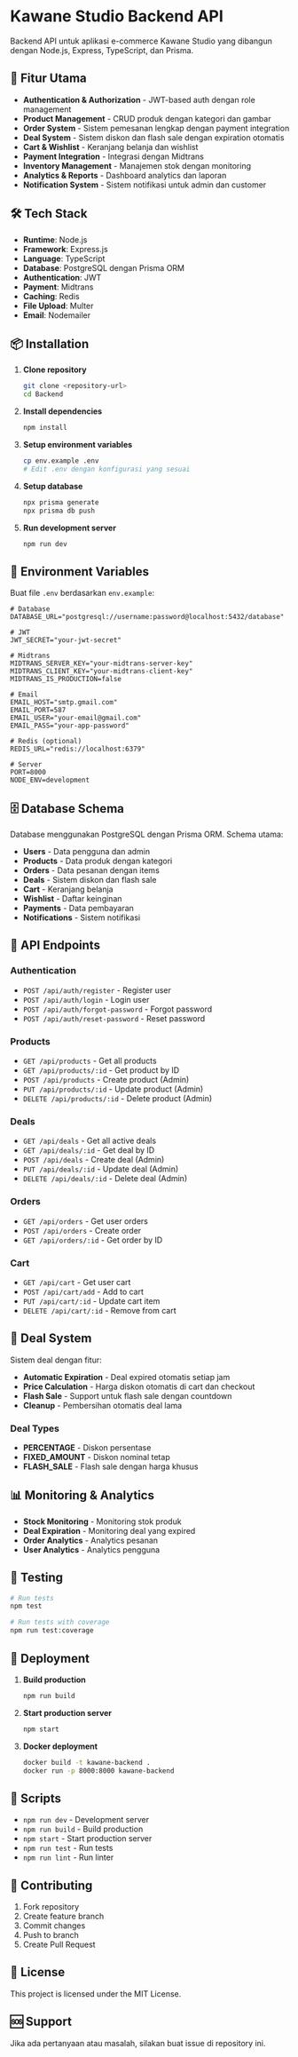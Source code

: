 # Kawane Studio Backend API

Backend API untuk aplikasi e-commerce Kawane Studio yang dibangun dengan Node.js, Express, TypeScript, dan Prisma.

## 🚀 Fitur Utama

- **Authentication & Authorization** - JWT-based auth dengan role management
- **Product Management** - CRUD produk dengan kategori dan gambar
- **Order System** - Sistem pemesanan lengkap dengan payment integration
- **Deal System** - Sistem diskon dan flash sale dengan expiration otomatis
- **Cart & Wishlist** - Keranjang belanja dan wishlist
- **Payment Integration** - Integrasi dengan Midtrans
- **Inventory Management** - Manajemen stok dengan monitoring
- **Analytics & Reports** - Dashboard analytics dan laporan
- **Notification System** - Sistem notifikasi untuk admin dan customer

## 🛠️ Tech Stack

- **Runtime**: Node.js
- **Framework**: Express.js
- **Language**: TypeScript
- **Database**: PostgreSQL dengan Prisma ORM
- **Authentication**: JWT
- **Payment**: Midtrans
- **Caching**: Redis
- **File Upload**: Multer
- **Email**: Nodemailer

## 📦 Installation

1. **Clone repository**
   ```bash
   git clone <repository-url>
   cd Backend
   ```

2. **Install dependencies**
   ```bash
   npm install
   ```

3. **Setup environment variables**
   ```bash
   cp env.example .env
   # Edit .env dengan konfigurasi yang sesuai
   ```

4. **Setup database**
   ```bash
   npx prisma generate
   npx prisma db push
   ```

5. **Run development server**
   ```bash
   npm run dev
   ```

## 🔧 Environment Variables

Buat file `.env` berdasarkan `env.example`:

```env
# Database
DATABASE_URL="postgresql://username:password@localhost:5432/database"

# JWT
JWT_SECRET="your-jwt-secret"

# Midtrans
MIDTRANS_SERVER_KEY="your-midtrans-server-key"
MIDTRANS_CLIENT_KEY="your-midtrans-client-key"
MIDTRANS_IS_PRODUCTION=false

# Email
EMAIL_HOST="smtp.gmail.com"
EMAIL_PORT=587
EMAIL_USER="your-email@gmail.com"
EMAIL_PASS="your-app-password"

# Redis (optional)
REDIS_URL="redis://localhost:6379"

# Server
PORT=8000
NODE_ENV=development
```

## 🗄️ Database Schema

Database menggunakan PostgreSQL dengan Prisma ORM. Schema utama:

- **Users** - Data pengguna dan admin
- **Products** - Data produk dengan kategori
- **Orders** - Data pesanan dengan items
- **Deals** - Sistem diskon dan flash sale
- **Cart** - Keranjang belanja
- **Wishlist** - Daftar keinginan
- **Payments** - Data pembayaran
- **Notifications** - Sistem notifikasi

## 🚀 API Endpoints

### Authentication
- `POST /api/auth/register` - Register user
- `POST /api/auth/login` - Login user
- `POST /api/auth/forgot-password` - Forgot password
- `POST /api/auth/reset-password` - Reset password

### Products
- `GET /api/products` - Get all products
- `GET /api/products/:id` - Get product by ID
- `POST /api/products` - Create product (Admin)
- `PUT /api/products/:id` - Update product (Admin)
- `DELETE /api/products/:id` - Delete product (Admin)

### Deals
- `GET /api/deals` - Get all active deals
- `GET /api/deals/:id` - Get deal by ID
- `POST /api/deals` - Create deal (Admin)
- `PUT /api/deals/:id` - Update deal (Admin)
- `DELETE /api/deals/:id` - Delete deal (Admin)

### Orders
- `GET /api/orders` - Get user orders
- `POST /api/orders` - Create order
- `GET /api/orders/:id` - Get order by ID

### Cart
- `GET /api/cart` - Get user cart
- `POST /api/cart/add` - Add to cart
- `PUT /api/cart/:id` - Update cart item
- `DELETE /api/cart/:id` - Remove from cart

## 🔄 Deal System

Sistem deal dengan fitur:

- **Automatic Expiration** - Deal expired otomatis setiap jam
- **Price Calculation** - Harga diskon otomatis di cart dan checkout
- **Flash Sale** - Support untuk flash sale dengan countdown
- **Cleanup** - Pembersihan otomatis deal lama

### Deal Types
- **PERCENTAGE** - Diskon persentase
- **FIXED_AMOUNT** - Diskon nominal tetap
- **FLASH_SALE** - Flash sale dengan harga khusus

## 📊 Monitoring & Analytics

- **Stock Monitoring** - Monitoring stok produk
- **Deal Expiration** - Monitoring deal yang expired
- **Order Analytics** - Analytics pesanan
- **User Analytics** - Analytics pengguna

## 🧪 Testing

```bash
# Run tests
npm test

# Run tests with coverage
npm run test:coverage
```

## 🚀 Deployment

1. **Build production**
   ```bash
   npm run build
   ```

2. **Start production server**
   ```bash
   npm start
   ```

3. **Docker deployment**
   ```bash
   docker build -t kawane-backend .
   docker run -p 8000:8000 kawane-backend
   ```

## 📝 Scripts

- `npm run dev` - Development server
- `npm run build` - Build production
- `npm start` - Start production server
- `npm run test` - Run tests
- `npm run lint` - Run linter

## 🤝 Contributing

1. Fork repository
2. Create feature branch
3. Commit changes
4. Push to branch
5. Create Pull Request

## 📄 License

This project is licensed under the MIT License.

## 🆘 Support

Jika ada pertanyaan atau masalah, silakan buat issue di repository ini.
